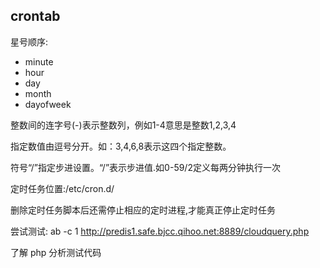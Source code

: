 ## crontab

星号顺序: 

- minute 
- hour 
- day 
- month 
- dayofweek

整数间的连字号(-)表示整数列，例如1-4意思是整数1,2,3,4

指定数值由逗号分开。如：3,4,6,8表示这四个指定整数。

符号“/”指定步进设置。“/<interger>”表示步进值.如0-59/2定义每两分钟执行一次
 

定时任务位置:/etc/cron.d/

删除定时任务脚本后还需停止相应的定时进程,才能真正停止定时任务

尝试测试: ab -c 1 http://predis1.safe.bjcc.qihoo.net:8889/cloudquery.php

了解 php 分析测试代码
